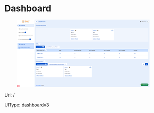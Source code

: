 # Dashboard

<figure><img src="../../.gitbook/assets/image (3).png" alt=""><figcaption></figcaption></figure>

Url: /

UIType: [dashboardv3](../modules/app\_dnt/components/mypage/pagedashboardv3.md)
